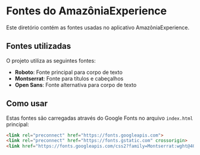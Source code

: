# Fontes do AmazôniaExperience

Este diretório contém as fontes usadas no aplicativo AmazôniaExperience.

## Fontes utilizadas

O projeto utiliza as seguintes fontes:

- **Roboto**: Fonte principal para corpo de texto
- **Montserrat**: Fonte para títulos e cabeçalhos
- **Open Sans**: Fonte alternativa para corpo de texto

## Como usar

Estas fontes são carregadas através do Google Fonts no arquivo `index.html` principal:

```html
<link rel="preconnect" href="https://fonts.googleapis.com">
<link rel="preconnect" href="https://fonts.gstatic.com" crossorigin>
<link href="https://fonts.googleapis.com/css2?family=Montserrat:wght@400;500;600;700&family=Open+Sans:wght@400;600&family=Roboto:wght@400;500;700&display=swap" rel="stylesheet">